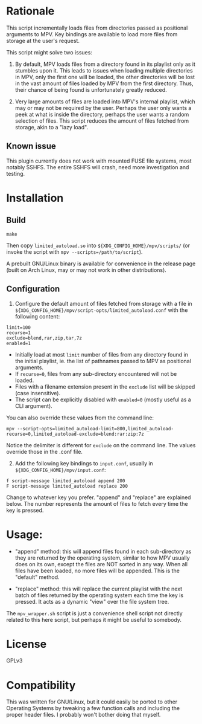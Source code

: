 # Rationale

This script incrementally loads files from directories passed as positional arguments to MPV.
Key bindings are available to load more files from storage at the user's request.

This script might solve two issues:

1. By default, MPV loads files from a directory found in its playlist only as it stumbles upon it. This leads to issues when loading multiple directories in MPV, only the first one will be loaded, the other directories will be lost in the vast amount of files loaded by MPV from the first directory. Thus, their chance of being found is unfortunately greatly reduced.

2. Very large amounts of files are loaded into MPV's internal playlist, which may or may not be required by the user. Perhaps the user only wants a peek at what is inside the directory, perhaps the user wants a random selection of files. This script reduces the amount of files fetched from storage, akin to a "lazy load".

## Known issue

This plugin currently does not work with mounted FUSE file systems, most notably SSHFS. The entire SSHFS will crash, need more investigation and testing.

# Installation

## Build

```
make
```

Then copy `limited_autoload.so` into `${XDG_CONFIG_HOME}/mpv/scripts/` (or invoke the script with `mpv --scripts=/path/to/script`).

A prebuilt GNU/Linux binary is available for convenience in the release page (built on Arch Linux, may or may not work in other distributions).

## Configuration

1. Configure the default amount of files fetched from storage with a file in `${XDG_CONFIG_HOME}/mpv/script-opts/limited_autoload.conf` with the following content:
```
limit=100
recurse=1
exclude=blend,rar,zip,tar,7z
enabled=1
````
* Initially load at most `limit` number of files from any directory found in the initial playlist, ie. the list of pathnames passed to MPV as positional arguments.
* If `recurse=0`, files from any sub-directory encountered will not be loaded.
* Files with a filename extension present in the `exclude` list will be skipped (case insensitive). 
* The script can be explicitly disabled with `enabled=0` (mostly useful as a CLI argument).

You can also override these values from the command line: 
```
mpv --script-opts=limited_autoload-limit=800,limited_autoload-recurse=0,limited_autoload-exclude=blend:rar:zip:7z
```
Notice the delimiter is different for `exclude` on the command line. The values override those in the .conf file.

2. Add the following key bindings to `input.conf`, usually in `${XDG_CONFIG_HOME}/mpv/input.conf`:
```
f script-message limited_autoload append 200
F script-message limited_autoload replace 200
```
Change to whatever key you prefer.
"append" and "replace" are explained below.
The number represents the amount of files to fetch every time the key is pressed.

# Usage:

* "append" method: this will append files found in each sub-directory as they are returned by the operating system, similar to how MPV usually does on its own, except the files are NOT sorted in any way. When all files have been loaded, no more files will be appended. This is the "default" method.

* "replace" method: this will replace the current playlist with the next batch of files returned by the operating system each time the key is pressed. It acts as a dynamic "view" over the file system tree.

The `mpv_wrapper.sh` script is just a convenience shell script not directly related to this here script, but perhaps it might be useful to somebody.

# License

GPLv3

# Compatibility

This was written for GNU/Linux, but it could easily be ported to other Operating Systems by tweaking a few function calls and including the proper header files. I probably won't bother doing that myself.